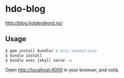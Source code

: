 # hdo-blog

http://blog.holderdeord.no/

## Usage

```bash
$ gem install bundler # only needed once
$ bundle install
$ bundle exec jekyll serve -w
```

Open <http://localhost:4000> in your browser, and voilà.
